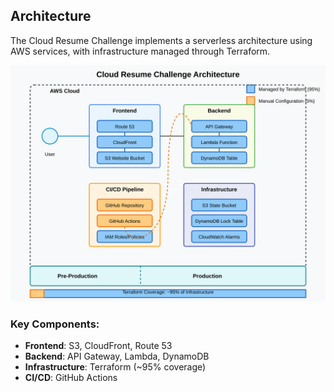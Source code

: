 ## Architecture

The Cloud Resume Challenge implements a serverless architecture using AWS services, with infrastructure managed through Terraform.

![Cloud Resume Architecture](docs/images/cloud-resume-architecture.svg)

### Key Components:
- **Frontend**: S3, CloudFront, Route 53
- **Backend**: API Gateway, Lambda, DynamoDB
- **Infrastructure**: Terraform (~95% coverage)
- **CI/CD**: GitHub Actions